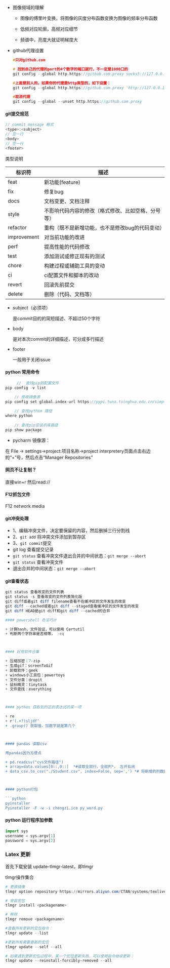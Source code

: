 + 图像频域的理解

  + 图像的傅里叶变换，将图像的灰度分布函数变换为图像的频率分布函数

  + 低频对应轮廓，高频对应细节
  + 频谱中，亮度大就证明梯度大
  
+ github代理设置

  ```c
  #只对github.com 
  
  # 找到自己的代理的port的4个数字的端口就行，不一定是1080口的 
  git config --global http.https://github.com.proxy socks5://127.0.0.1:1080 
  
  #上面是别人的，如果你的代理是http类型的，如下设置： 
  git config --global http.https://github.com.proxy 'http://127.0.0.1:代理的port' 
  
  #取消代理 
  git config --global --unset http.https://github.com.proxy
  ```




#### git提交规范

```c++
// commit message 格式
<type>:<subject>
// 空一行
<body>
// 空一行
<footer>
```

类型说明

| 标识符      | 描述                                               |
| ----------- | -------------------------------------------------- |
| feat        | 新功能(feature)                                    |
| fix         | 修复bug                                            |
| docs        | 文档变更、文档注释                                 |
| style       | 不影响代码内容的修改（格式修改、比如空格、分号等） |
| refactor    | 重构（既不是新增功能，也不是修改bug的代码变动）    |
| improvement | 对当前功能的改进                                   |
| perf        | 提高性能的代码修改                                 |
| test        | 添加测试或修正现有的测试                           |
| chore       | 构建过程或辅助工具的变动                           |
| ci          | ci配置文件和脚本的改动                             |
| revert      | 回滚先前提交                                       |
| delete      | 删除（代码、文档等）                               |

+ subject（必须项）

  是commit目的的简短描述、不超过50个字符

+ body

  是对本次commit的详细描述，可分成多行描述

+ footer

  一般用于关闭issue



#### python 常用命令

```c++
	 //  查找pip的配置文件
pip config -v list
    
    // 修改镜像源
pip config set global.index-url https://pypi.tuna.tsinghua.edu.cn/simple

	// 查找python 路径
where python
    
    // 查找pip安装的库路径
pip show package

```

+ pycharm 镜像源：

在 File -> settings->project:项目名称->project interpretery页面点击右边的“+”号，然后点击“Manager Repositories”



#### 网页不让复制？

直接win+r 然后read://



#### F12抓包文件

F12 network media



#### git冲突处理

+ 1、编辑冲突文件，决定要保留的内容，然后删掉三行分割线
+ 2、`git add` 将冲突文件添加到暂存区
+ 3、`git commit`提交
+ git log 查看提交记录
+ `git status` 查看冲突文件退出合并的中间状态：`git merge --abort`
+ `git status` 查看冲突文件
+ 退出合并的中间状态：`git merge --abort`

#### git查看状态
```powershell
git status 查看改变的文件列表
git status -s 查看改变的文件列表简化版
git diff或者git diff filename查看不在缓冲区的文件发生的改变
git diff --cached或者git diff --staged查看缓冲区的文件发生的改变
git diff HEAD是git diff和git diff --cached的合并

#### powershell 奇淫巧计

+ 计算hash，文件验证，可以使用 Certutil
+ 判断两个字符串是否相等， -eq



#### 好用软件合集

+ 压缩加密：7-zip
+ 生成gif：screenToGif
+ 卸载软件：geek
+ windows小工具包：powertoys
+ 文件分类：dropit
+ 鼠标精灵：tinytask
+ 文件查找：everything



#### python 获取到的正则表达式的某一项

+ re
+ r'(.+?)sljdf‘
+ .group() 获取值，加数字就是第几个



#### pandas 读取csv

用pandas因为方便点

+ pd.readcsv("cvs文件路径")
+ array=data.values[0::,0::]  *#读取全部行，全部列*， 左开右闭
+ data_csv.to_csv("./Student.csv", index=False, sep=',') *# 将新增的列数据，增加到原始数据中*



#### python打包

```python
pyinstaller 
Pyinstaller -F -w -i chengzi.ico py_word.py
```



#### python 运行程序加参数

```python
import sys
username = sys.argv[1]
password = sys.argv[2]
```



### Latex 更新

首先下载安装 update-tlmgr-latest，即tlmgr

tlmgr操作集合

```powershell
# 更换镜像
tlmgr option repository https://mirrors.aliyun.com/CTAN/systems/texlive/tlnet

# 安装宏包
tlmgr install <packagename>

# 移除
tlmgr remove <packagename>

#查看所有更新的宏包指令：
tlmgr update --list

#更新所有需要更新的宏包
tlmgr update --self --all

# 如果遇到更新宏包过程中，某一个宏包更新失败，可以使用指令继续更新：
tlmgr update --reinstall-forcibly-removed --all
```

